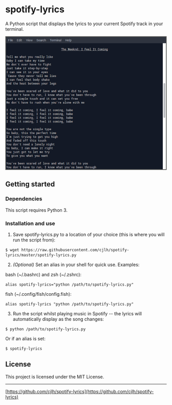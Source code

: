 # spotify-lyrics

A Python script that displays the lyrics to your current Spotify track in your terminal.

![Screenshot](./screenshots/1.png "Screenshot")


## Getting started


### Dependencies

This script requires Python 3.


### Installation and use

1. Save spotify-lyrics.py to a location of your choice (this is where you will run the script from):
```
$ wget https://raw.githubusercontent.com/cjlh/spotify-lyrics/master/spotify-lyrics.py
```

2. *(Optional)* Set an alias in your shell for quick use. Examples:

bash (\~/.bashrc) and zsh (\~/.zshrc):
```
alias spotify-lyrics="python /path/to/spotify-lyrics.py"
```

fish (\~/.config/fish/config.fish):
```
alias spotify-lyrics "python /path/to/spotify-lyrics.py"
```

3. Run the script whilst playing music in Spotify -- the lyrics will automatically display as the song changes:
```
$ python /path/to/spotify-lyrics.py
```

Or if an alias is set:
```
$ spotify-lyrics
```


## License

This project is licensed under the MIT License.

***
[https://github.com/cjlh/spotify-lyrics](https://github.com/cjlh/spotify-lyrics)
